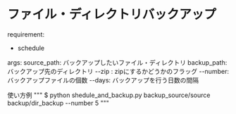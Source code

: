 # ファイル・ディレクトリバックアップ

requirement:
- schedule

args:
source_path: バックアップしたいファイル・ディレクトリ
backup_path: バックアップ先のディレクトリ
--zip : zipにするかどうかのフラッグ
--number: バックアップファイルの個数
--days: バックアップを行う日数の間隔

使い方例
"""
$ python shedule_and_backup.py backup_source/source backup/dir_backup --number 5
"""

